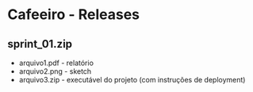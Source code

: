 # Cafeeiro - Releases

## sprint_01.zip
 * arquivo1.pdf - relatório
 * arquivo2.png - sketch
 * arquivo3.zip - executável do projeto (com instruções de deployment)
 
